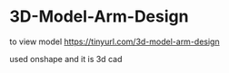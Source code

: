 # 3D-Model-Arm-Design

to view model 
https://tinyurl.com/3d-model-arm-design

used onshape and it is 3d cad 
